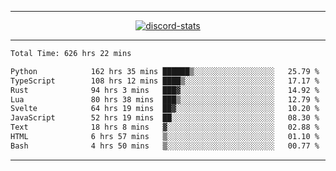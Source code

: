 <a href="https://www.github.com/ripavoid" target="_blank" rel="noreferrer">

-------

<div align='center'>
    <a href='https://discordapp.com/users/825178146797518881'>
        <img align='center' alt='discord-stats' src='https://api.discord-status.me/825178146797518881?nitro&boost=4&gradient=%231e0b1a%2C%23000000%2C%23000000%2C%23160316'></img>
    </a>
</div>

-------

<!--START_SECTION:waka-->

```txt
Total Time: 626 hrs 22 mins

Python            162 hrs 35 mins ██████▒░░░░░░░░░░░░░░░░░░   25.79 %
TypeScript        108 hrs 12 mins ████▒░░░░░░░░░░░░░░░░░░░░   17.17 %
Rust              94 hrs 3 mins   ███▓░░░░░░░░░░░░░░░░░░░░░   14.92 %
Lua               80 hrs 38 mins  ███▒░░░░░░░░░░░░░░░░░░░░░   12.79 %
Svelte            64 hrs 19 mins  ██▓░░░░░░░░░░░░░░░░░░░░░░   10.20 %
JavaScript        52 hrs 19 mins  ██░░░░░░░░░░░░░░░░░░░░░░░   08.30 %
Text              18 hrs 8 mins   ▓░░░░░░░░░░░░░░░░░░░░░░░░   02.88 %
HTML              6 hrs 57 mins   ▒░░░░░░░░░░░░░░░░░░░░░░░░   01.10 %
Bash              4 hrs 50 mins   ▒░░░░░░░░░░░░░░░░░░░░░░░░   00.77 %
```

<!--END_SECTION:waka-->

-------
